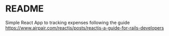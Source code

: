 # README

Simple React App to tracking expenses following the guide
https://www.airpair.com/reactjs/posts/reactjs-a-guide-for-rails-developers 
